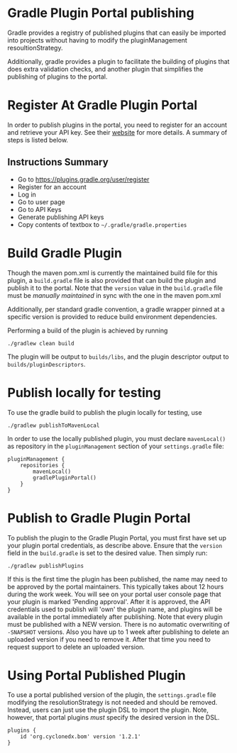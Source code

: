 # Gradle Plugin Portal publishing

Gradle provides a registry of published plugins that can easily be imported
into projects without having to modify the pluginManagement resoultionStrategy.

Additionally, gradle provides a plugin to facilitate the building of plugins
that does extra validation checks, and another plugin that simplifies the
publishing of plugins to the portal.

# Register At Gradle Plugin Portal

In order to publish plugins in the portal, you need to register for an account
and retrieve your API key.  See their 
[website](https://guides.gradle.org/publishing-plugins-to-gradle-plugin-portal/#create_an_account_on_the_gradle_plugin_portal)
for more details.  A summary of steps is listed below.

## Instructions Summary

* Go to https://plugins.gradle.org/user/register
* Register for an account
* Log in
* Go to user page
* Go to API Keys
* Generate publishing API keys
* Copy contents of textbox to `~/.gradle/gradle.properties`

# Build Gradle Plugin

Though the maven pom.xml is currently the maintained build file for this
plugin, a `build.gradle` file is also provided that can build the plugin
and publish it to the portal. Note that the `version` value in the 
`build.gradle` file must be _manually maintained_ in sync with the one
in the maven pom.xml 
 
Additionally, per standard gradle convention, a gradle wrapper pinned at 
a specific version is provided to reduce build environment dependencies.

Performing a build of the plugin is achieved by running

```
./gradlew clean build
```

The plugin will be output to `builds/libs`, and the plugin descriptor output 
to `builds/pluginDescriptors`.

# Publish locally for testing

To use the gradle build to publish the plugin locally for testing, use

```
./gradlew publishToMavenLocal
```

In order to use the locally published plugin, you must declare `mavenLocal()` as repository in the `pluginManagement` section
of your `settings.gradle` file: 

```
pluginManagement {
    repositories {
        mavenLocal()
        gradlePluginPortal()
    }
}
```

# Publish to Gradle Plugin Portal

To publish the plugin to the Gradle Plugin Portal, you must first have set
up your plugin portal credentials, as describe above.  Ensure that the
`version` field in the `build.gradle` is set to the desired value.  Then 
simply run:

```
./gradlew publishPlugins
```

If this is the first time the plugin has been published, the name may need
to be approved by the portal maintainers.  This typically takes about 12 hours
during the work week.  You will see on your portal user console page that
your plugin is marked 'Pending approval'.  After it is approved, the API
credentials used to publish will 'own' the plugin name, and plugins will be
available in the portal immediately after publishing.  Note that every plugin
must be published with a NEW version.  There is no automatic overwriting of
`-SNAPSHOT` versions.  Also you have up to 1 week after publishing to delete
an uploaded version if you need to remove it.  After that time you need to 
request support to delete an uploaded version.

# Using Portal Published Plugin

To use a portal published version of the plugin, the `settings.gradle` file
modifying the resolutionStrategy is not needed and should be removed.  Instead,
users can just use the plugin DSL to import the plugin.  Note, however, that 
portal plugins _must_ specify the desired version in the DSL.

```
plugins {
    id 'org.cyclonedx.bom' version '1.2.1'
}
```
